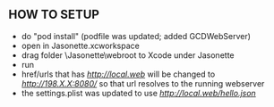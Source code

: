 ## HOW TO SETUP

- do "pod install" (podfile was updated; added GCDWebServer)
- open in Jasonette.xcworkspace
- drag folder \Jasonette\webroot to Xcode under Jasonette
- run
- href/urls that has *http://local.web* will be changed to _http://198.X.X:8080/_ so that url resolves to the running webserver
- the settings.plist was updated to use *http://local.web/hello.json*
